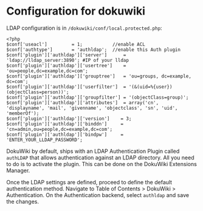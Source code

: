 # Configuration for dokuwiki

LDAP configuration is in ```/dokuwiki/conf/local.protected.php```:

```
<?php
$conf['useacl']         = 1;           //enable ACL
$conf['authtype']       = 'authldap';  //enable this Auth plugin
$conf['plugin']['authldap']['server']      = 'ldap://lldap_server:3890'; #IP of your lldap
$conf['plugin']['authldap']['usertree']    = 'ou=people,dc=example,dc=com';
$conf['plugin']['authldap']['grouptree']   = 'ou=groups, dc=example, dc=com';
$conf['plugin']['authldap']['userfilter']  = '(&(uid=%{user})(objectClass=person))';
$conf['plugin']['authldap']['groupfilter'] = '(objectClass=group)';
$conf['plugin']['authldap']['attributes']  = array('cn', 'displayname', 'mail', 'givenname', 'objectclass', 'sn', 'uid', 'memberOf');
$conf['plugin']['authldap']['version']    = 3;
$conf['plugin']['authldap']['binddn']     = 'cn=admin,ou=people,dc=example,dc=com';
$conf['plugin']['authldap']['bindpw']     = 'ENTER_YOUR_LLDAP_PASSWORD';
```

DokuWiki by default, ships with an LDAP Authentication Plugin called ```authLDAP``` that allows authentication against an LDAP directory.
All you need to do is to activate the plugin. This can be done on the DokuWiki Extensions Manager.

Once the LDAP settings are defined, proceed to define the default authentication method.
Navigate to Table of Contents > DokuWiki > Authentication.
On the Authentication backend, select ```authldap``` and save the changes.
